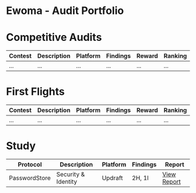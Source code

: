 # Ewoma - Audit Portfolio

# Competitive Audits
| Contest                   | Description                                                                                                                                                                           | Platform  | Findings | Reward | Ranking | Report                                                                                                                                                   |
| ------------------------- | ------------------------------------------------------------------------------------------------------------------------------------------------------------------------------------  | --------- | ------- | ------- |------- | -------------------------------------------------------------------------------------------------------------------------------------------------------- |
|...|...|...|...|...|...|...|


# First Flights
| Contest                   | Description                                                                                                                                                                           | Platform  | Findings | Reward | Ranking | Report                                                                                                                                                   |
| ------------------------- | ------------------------------------------------------------------------------------------------------------------------------------------------------------------------------------  | --------- | ------- | ------- |------- | -------------------------------------------------------------------------------------------------------------------------------------------------------- |
|...|...|...|...|...|...|...|


# Study
| Protocol                   | Description                                                                                                                                                                          | Platform  | Findings  | Report                                                                                                                                                   |
| -------------------------  | ------------------------------------------------------------------------------------------------------------------------------------------------------------------------------------ | --------- | -------  |-------------------------------------------------------------------------------------------------------------------------------------------------------- |
| PasswordStore                  | Security & Identity | Updraft  | 2H, 1I  | [View Report](https://github.com/0xewoma/audits/blob/main/reports/2025-02-18-passwordstore-audit.pdf)|

